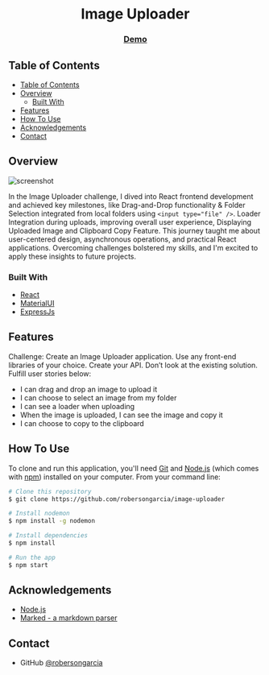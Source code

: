 <!-- Please update value in the {}  -->

<h1 align="center">Image Uploader</h1>

<div align="center">
  <h3>
    <a href="https://{your-demo-link.your-domain}">
      Demo
    </a>
  </h3>
</div>

<!-- TABLE OF CONTENTS -->

## Table of Contents

- [Table of Contents](#table-of-contents)
- [Overview](#overview)
  - [Built With](#built-with)
- [Features](#features)
- [How To Use](#how-to-use)
- [Acknowledgements](#acknowledgements)
- [Contact](#contact)

<!-- OVERVIEW -->

## Overview

![screenshot](https://user-images.githubusercontent.com/16707738/92399059-5716eb00-f132-11ea-8b14-bcacdc8ec97b.png)

In the Image Uploader challenge, I dived into React frontend development and achieved key milestones, like Drag-and-Drop functionality & Folder Selection integrated from local folders using ```<input type="file" />```. Loader Integration during uploads, improving overall user experience, Displaying Uploaded Image and Clipboard Copy Feature. This journey taught me about user-centered design, asynchronous operations, and practical React applications. Overcoming challenges bolstered my skills, and I'm excited to apply these insights to future projects.

### Built With

<!-- This section should list any major frameworks that you built your project using. Here are a few examples.-->
- [React](https://reactjs.org/)
- [MaterialUI](https://mui.com/material-ui/)
- [ExpressJs](https://expressjs.com/es/)

## Features

<!-- List the features of your application or follow the template. Don't share the figma file here :) -->
Challenge: Create an Image Uploader application. Use any front-end libraries of your choice. Create your API. Don’t look at the existing solution. Fulfill user stories below:

- I can drag and drop an image to upload it
- I can choose to select an image from my folder
- I can see a loader when uploading
- When the image is uploaded, I can see the image and copy it
- I can choose to copy to the clipboard

## How To Use

<!-- Example: -->

To clone and run this application, you'll need [Git](https://git-scm.com) and [Node.js](https://nodejs.org/en/download/) (which comes with [npm](http://npmjs.com)) installed on your computer. From your command line:

```bash
# Clone this repository
$ git clone https://github.com/robersongarcia/image-uploader

# Install nodemon
$ npm install -g nodemon

# Install dependencies
$ npm install

# Run the app
$ npm start
```

## Acknowledgements

<!-- This section should list any articles or add-ons/plugins that helps you to complete the project. This is optional but it will help you in the future. For example -->

- [Node.js](https://nodejs.org/)
- [Marked - a markdown parser](https://github.com/chjj/marked)

## Contact

- GitHub [@robersongarcia](https://github.com/robersongarcia)
